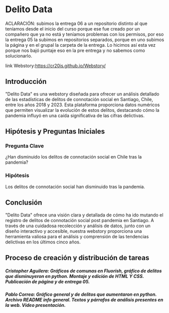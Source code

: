 # Delito Data
ACLARACIÓN: subimos la entrega 06 a un repositorio distinto al que teníamos desde el inicio del curso porque ese fue creado por un compañero que ya no está y teníamos problemas con los permisos, por eso la entrega 05 la subimos en repositorios separados, porque en uno subimos la página y en el grupal la carpeta de la entrega. Lo hicimos así esta vez porque nos bajó puntaje eso en la pre entrega y no sabemos como solucionarlo. 

link Webstory:https://cr20is.github.io/Webstory/

## Introducción
"Delito Data" es una webstory diseñada para ofrecer un análisis detallado de las estadísticas de delitos de connotación social en Santiago, Chile, entre los años 2018 y 2023. Esta plataforma proporciona datos numéricos que permiten visualizar la evolución de estos delitos, destacando cómo la pandemia influyó en una caída significativa de las cifras delictivas. 
## Hipótesis y Preguntas Iniciales
### Pregunta Clave
¿Han disminuido los delitos de connotación social en Chile tras la pandemia?
### Hipótesis
Los delitos de connotación social han disminuido tras la pandemia. 

## Conclusión
"Delito Data" ofrece una visión clara y detallada de cómo ha ido mutando el registro de delitos de connotación social post pandemia en Santiago. A través de una cuidadosa recolección y análisis de datos, junto con un diseño interactivo y accesible, nuestra webstory proporciona una herramienta valiosa para el análisis y comprensión de las tendencias delictivas en los últimos cinco años.

## Proceso de creación y distribución de tareas

##### Cristopher Aguilera: Gráficos de comunas en Fluorish, gráfico de delitos que disminuyeron en python. Montaje y edición de HTML Y CSS. Publicación de página y de entrega 05.

##### Pablo Correa: Gráfico general y de delitos que aumentaron en python. Archivo README info general. Textos y párrafos de análisis presentes en la web. Video presentación.
